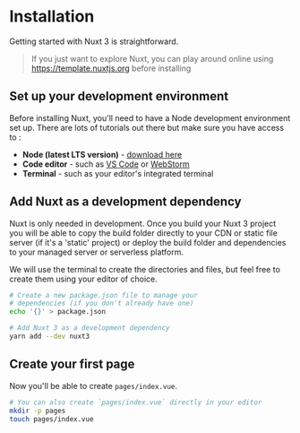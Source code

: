 # Installation

Getting started with Nuxt 3 is straightforward.

> If you just want to explore Nuxt, you can play around online using https://template.nuxtjs.org before installing

## Set up your development environment

Before installing Nuxt, you'll need to have a Node development environment set up. There are lots of tutorials out there but make sure you have access to :

* **Node (latest LTS version)** - [download here](https://nodejs.org/en/download/)
* **Code editor** - such as [VS Code](https://code.visualstudio.com/) or [WebStorm](https://www.jetbrains.com/webstorm/)
* **Terminal** - such as your editor's integrated terminal


## Add Nuxt as a development dependency

Nuxt is only needed in development. Once you build your Nuxt 3 project you will be able to copy the build folder directly to your CDN or static file server (if it's a 'static' project) or deploy the build folder and dependencies to your managed server or serverless platform.

We will use the terminal to create the directories and files, but feel free to create them using your editor of choice.

```bash
# Create a new package.json file to manage your 
# dependencies (if you don't already have one)
echo '{}' > package.json

# Add Nuxt 3 as a development dependency
yarn add --dev nuxt3
```

## Create your first page

Now you'll be able to create `pages/index.vue`.

```bash
# You can also create `pages/index.vue` directly in your editor
mkdir -p pages
touch pages/index.vue
```

